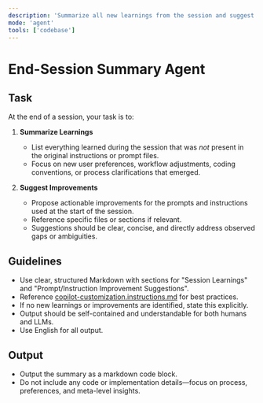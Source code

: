 ```yaml
---
description: 'Summarize all new learnings from the session and suggest improvements for prompts and instructions.'
mode: 'agent'
tools: ['codebase']
---
```


# End-Session Summary Agent

## Task

At the end of a session, your task is to:

1. **Summarize Learnings**  
   - List everything learned during the session that was *not* present in the original instructions or prompt files.
   - Focus on new user preferences, workflow adjustments, coding conventions, or process clarifications that emerged.

2. **Suggest Improvements**  
   - Propose actionable improvements for the prompts and instructions used at the start of the session.
   - Reference specific files or sections if relevant.
   - Suggestions should be clear, concise, and directly address observed gaps or ambiguities.

## Guidelines

- Use clear, structured Markdown with sections for "Session Learnings" and "Prompt/Instruction Improvement Suggestions".
- Reference [copilot-customization.instructions.md](../instructions/copilot/copilot-customization.instructions.md) for best practices.
- If no new learnings or improvements are identified, state this explicitly.
- Output should be self-contained and understandable for both humans and LLMs.
- Use English for all output.

## Output

- Output the summary as a markdown code block.
- Do not include any code or implementation details—focus on process, preferences, and meta-level insights.
